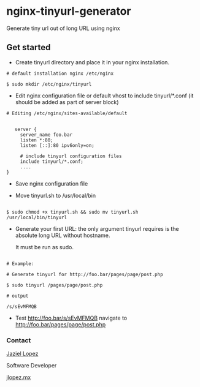 # nginx-tinyurl-generator
Generate tiny url out of long URL using nginx

## Get started

* Create tinyurl directory and place it in your nginx installation.

```
# default installation nginx /etc/nginx

$ sudo mkdir /etc/nginx/tinyurl

```

* Edit nginx configuration file or default vhost to include tinyurl/*.conf (it should be added as part of server block)

```
# Editing /etc/nginx/sites-available/default
 
 
   server {
     server_name foo.bar
     listen	*:80;
     listen	[::]:80 ipv6only=on;
     
     # include tinyurl configuration files
     include tinyurl/*.conf;
     ....
}

```

* Save nginx configuration file

* Move tinyurl.sh to /usr/local/bin 

```

$ sudo chmod +x tinyurl.sh && sudo mv tinyurl.sh /usr/local/bin/tinyurl

```

* Generate your first URL: the only argument tinyurl requires is the absolute long URL without hostname.
  
  It must be run as sudo.
  
 ```
  
 # Example: 
  
 # Generate tinyurl for http://foo.bar/pages/page/post.php
  
 $ sudo tinyurl /pages/page/post.php
  
 # output
  
 /s/sEvMFMQB
 
  ```

* Test http://foo.bar/s/sEvMFMQB navigate to http://foo.bar/pages/page/post.php

### Contact

[Jaziel Lopez](mailto:juan.jaziel@gmail.com)

Software Developer

[jlopez.mx](https://jlopez.mx)
